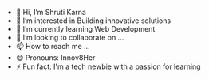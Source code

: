 - 👋 Hi, I’m Shruti Karna 
- 👀 I’m interested in Building innovative solutions
- 🌱 I’m currently learning Web Development
- 💞️ I’m looking to collaborate on ...
- 📫 How to reach me ...
- 😄 Pronouns: Innov8Her
- ⚡ Fun fact: I'm a tech newbie with a passion for learning

<!---
KARNA-2006/KARNA-2006 is a ✨ special ✨ repository because its `README.md` (this file) appears on your GitHub profile.
You can click the Preview link to take a look at your changes.
--->
